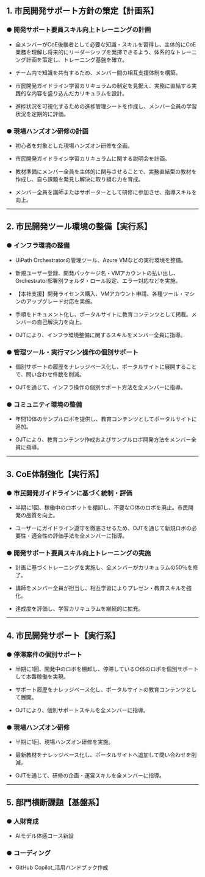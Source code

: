 ## 1. 市民開発サポート方針の策定【計画系】

### ● 開発サポート要員スキル向上トレーニングの計画

- 全メンバーがCoE後継者として必要な知識・スキルを習得し、主体的にCoE業務を理解し将来的にリーダーシップを発揮できるよう、体系的なトレーニング計画を策定し、トレーニング基盤を確立。
    
- チーム内で知識を共有するため、メンバー間の相互支援体制を構築。
    
- 市民開発ガイドライン学習カリキュラムの制定を見据え、実務に直結する実践的な内容を盛り込んだカリキュラムを設計。
    
- 進捗状況を可視化するための進捗管理シートを作成し、メンバー全員の学習状況を定期的に評価。
    

### ● 現場ハンズオン研修の計画

- 初心者を対象とした現場ハンズオン研修を企画。
    
- 市民開発ガイドライン学習カリキュラムに関する説明会を計画。
    
- 教材準備にメンバー全員を主体的に関与させることで、実務直結型の教材を作成し、自ら課題を発見し解決に取り組む力を育成。
    
- メンバー全員を講師またはサポーターとして研修に参加させ、指導スキルを向上。
    

---

## 2. 市民開発ツール環境の整備【実行系】

### ● インフラ環境の整備

- UiPath Orchestratorの管理ツール、Azure VMなどの実行環境を整備。
    
- 新規ユーザー登録、開発パッケージ名・VMアカウントの払い出し、Orchestrator部署別フォルダ・ロール設定、エラー対応などを実施。
    
- 【本社支援】開発ライセンス購入、VMアカウント申請、各種ツール・マシンのアップグレード対応を実施。
    
- 手順をドキュメント化し、ポータルサイトに教育コンテンツとして掲載。メンバーの自己解決力を向上。
    
- OJTにより、インフラ環境整備に関するスキルをメンバー全員に指導。
    

### ● 管理ツール・実行マシン操作の個別サポート

- 個別サポートの履歴をナレッジベース化し、ポータルサイトに展開することで、問い合わせ件数を削減。
    
- OJTを通じて、インフラ操作の個別サポート方法を全メンバーに指導。
    

### ● コミュニティ環境の整備

- 年間10体のサンプルロボを提供し、教育コンテンツとしてポータルサイトに追加。
    
- OJTにより、教育コンテンツ作成およびサンプルロボ開発方法をメンバー全員に指導。
    

---

## 3. CoE体制強化【実行系】

### ● 市民開発ガイドラインに基づく統制・評価

- 半期に1回、稼働中のロボットを棚卸し、不要な○体のロボを廃止。市民開発の品質を向上。
    
- ユーザーにガイドライン遵守を徹底させるため、OJTを通じて新規ロボの必要性・適合性の評価手法を全メンバーに指導。
    

### ● 開発サポート要員スキル向上トレーニングの実施

- 計画に基づくトレーニングを実施し、全メンバーがカリキュラムの50％を修了。
    
- 講師をメンバー全員が担当し、相互学習によりプレゼン・教育スキルを強化。
    
- 達成度を評価し、学習カリキュラムを継続的に拡充。
    
  
---

## 4. 市民開発サポート【実行系】

### ● 停滞案件の個別サポート

- 半期に1回、開発中のロボを棚卸し、停滞している○体のロボを個別サポートして本番稼働を実現。
    
- サポート履歴をナレッジベース化し、ポータルサイトの教育コンテンツとして展開。
    
- OJTにより、個別サポートスキルを全メンバーに指導。
    

### ● 現場ハンズオン研修

- 半期に1回、現場ハンズオン研修を実施。
    
- 最新教材をナレッジベース化し、ポータルサイトへ追加して問い合わせを削減。
    
- OJTを通じて、研修の企画・運営スキルを全メンバーに指導。
    

---

## 5. 部門横断課題【基盤系】

### ● 人財育成

- AIモデル体感コース新設

### ● コーディング

- GitHub Copilot_活用ハンドブック作成
    